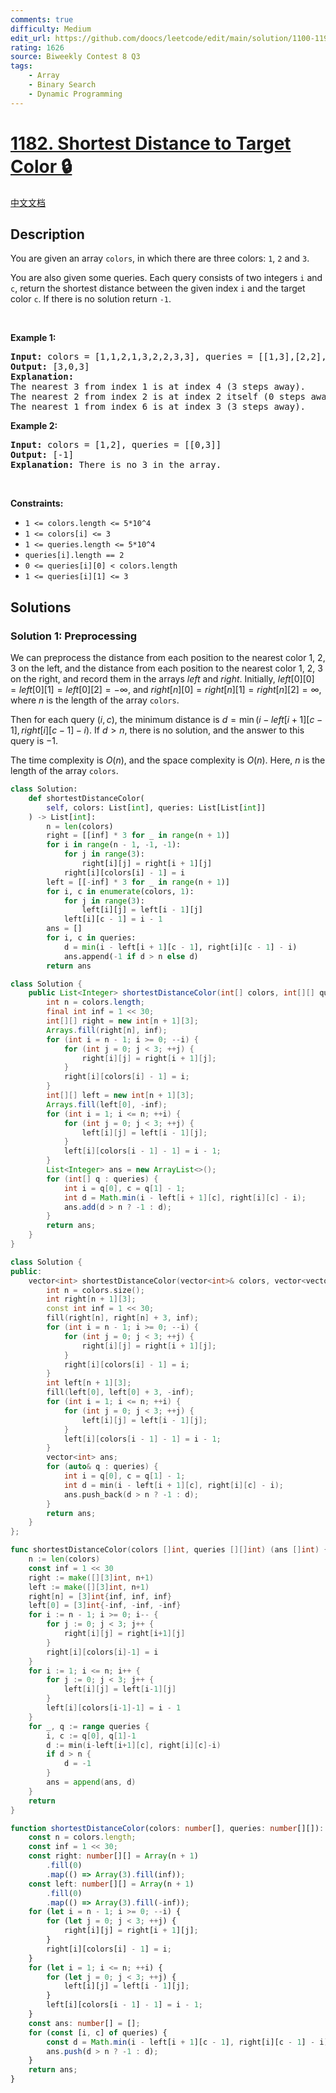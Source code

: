 ```yaml
---
comments: true
difficulty: Medium
edit_url: https://github.com/doocs/leetcode/edit/main/solution/1100-1199/1182.Shortest%20Distance%20to%20Target%20Color/README_EN.md
rating: 1626
source: Biweekly Contest 8 Q3
tags:
    - Array
    - Binary Search
    - Dynamic Programming
---
```


<!-- problem:start -->

# [1182. Shortest Distance to Target Color 🔒](https://leetcode.com/problems/shortest-distance-to-target-color)

[中文文档](/solution/1100-1199/1182.Shortest%20Distance%20to%20Target%20Color/README.md)

## Description

<!-- description:start -->

<p>You are given an array <code>colors</code>, in which there are three colors: <code>1</code>, <code>2</code> and&nbsp;<code>3</code>.</p>

<p>You are also given some queries. Each query consists of two integers <code>i</code>&nbsp;and <code>c</code>, return&nbsp;the shortest distance between the given index&nbsp;<code>i</code> and the target color <code>c</code>. If there is no solution return <code>-1</code>.</p>

<p>&nbsp;</p>
<p><strong class="example">Example 1:</strong></p>

<pre>
<strong>Input:</strong> colors = [1,1,2,1,3,2,2,3,3], queries = [[1,3],[2,2],[6,1]]
<strong>Output:</strong> [3,0,3]
<strong>Explanation: </strong>
The nearest 3 from index 1 is at index 4 (3 steps away).
The nearest 2 from index 2 is at index 2 itself (0 steps away).
The nearest 1 from index 6 is at index 3 (3 steps away).
</pre>

<p><strong class="example">Example 2:</strong></p>

<pre>
<strong>Input:</strong> colors = [1,2], queries = [[0,3]]
<strong>Output:</strong> [-1]
<strong>Explanation: </strong>There is no 3 in the array.
</pre>

<p>&nbsp;</p>
<p><strong>Constraints:</strong></p>

<ul>
	<li><code>1 &lt;= colors.length &lt;= 5*10^4</code></li>
	<li><code>1 &lt;= colors[i] &lt;= 3</code></li>
	<li><code>1&nbsp;&lt;= queries.length &lt;= 5*10^4</code></li>
	<li><code>queries[i].length == 2</code></li>
	<li><code>0 &lt;= queries[i][0] &lt;&nbsp;colors.length</code></li>
	<li><code>1 &lt;= queries[i][1] &lt;= 3</code></li>
</ul>

<!-- description:end -->

## Solutions

<!-- solution:start -->

### Solution 1: Preprocessing

We can preprocess the distance from each position to the nearest color $1$, $2$, $3$ on the left, and the distance from each position to the nearest color $1$, $2$, $3$ on the right, and record them in the arrays $left$ and $right$. Initially, $left[0][0] = left[0][1] = left[0][2] = -\infty$, and $right[n][0] = right[n][1] = right[n][2] = \infty$, where $n$ is the length of the array `colors`.

Then for each query $(i, c)$, the minimum distance is $d = \min(i - left[i + 1][c - 1], right[i][c - 1] - i)$. If $d > n$, there is no solution, and the answer to this query is $-1$.

The time complexity is $O(n)$, and the space complexity is $O(n)$. Here, $n$ is the length of the array `colors`.

<!-- tabs:start -->

```python
class Solution:
    def shortestDistanceColor(
        self, colors: List[int], queries: List[List[int]]
    ) -> List[int]:
        n = len(colors)
        right = [[inf] * 3 for _ in range(n + 1)]
        for i in range(n - 1, -1, -1):
            for j in range(3):
                right[i][j] = right[i + 1][j]
            right[i][colors[i] - 1] = i
        left = [[-inf] * 3 for _ in range(n + 1)]
        for i, c in enumerate(colors, 1):
            for j in range(3):
                left[i][j] = left[i - 1][j]
            left[i][c - 1] = i - 1
        ans = []
        for i, c in queries:
            d = min(i - left[i + 1][c - 1], right[i][c - 1] - i)
            ans.append(-1 if d > n else d)
        return ans
```

```java
class Solution {
    public List<Integer> shortestDistanceColor(int[] colors, int[][] queries) {
        int n = colors.length;
        final int inf = 1 << 30;
        int[][] right = new int[n + 1][3];
        Arrays.fill(right[n], inf);
        for (int i = n - 1; i >= 0; --i) {
            for (int j = 0; j < 3; ++j) {
                right[i][j] = right[i + 1][j];
            }
            right[i][colors[i] - 1] = i;
        }
        int[][] left = new int[n + 1][3];
        Arrays.fill(left[0], -inf);
        for (int i = 1; i <= n; ++i) {
            for (int j = 0; j < 3; ++j) {
                left[i][j] = left[i - 1][j];
            }
            left[i][colors[i - 1] - 1] = i - 1;
        }
        List<Integer> ans = new ArrayList<>();
        for (int[] q : queries) {
            int i = q[0], c = q[1] - 1;
            int d = Math.min(i - left[i + 1][c], right[i][c] - i);
            ans.add(d > n ? -1 : d);
        }
        return ans;
    }
}
```

```cpp
class Solution {
public:
    vector<int> shortestDistanceColor(vector<int>& colors, vector<vector<int>>& queries) {
        int n = colors.size();
        int right[n + 1][3];
        const int inf = 1 << 30;
        fill(right[n], right[n] + 3, inf);
        for (int i = n - 1; i >= 0; --i) {
            for (int j = 0; j < 3; ++j) {
                right[i][j] = right[i + 1][j];
            }
            right[i][colors[i] - 1] = i;
        }
        int left[n + 1][3];
        fill(left[0], left[0] + 3, -inf);
        for (int i = 1; i <= n; ++i) {
            for (int j = 0; j < 3; ++j) {
                left[i][j] = left[i - 1][j];
            }
            left[i][colors[i - 1] - 1] = i - 1;
        }
        vector<int> ans;
        for (auto& q : queries) {
            int i = q[0], c = q[1] - 1;
            int d = min(i - left[i + 1][c], right[i][c] - i);
            ans.push_back(d > n ? -1 : d);
        }
        return ans;
    }
};
```

```go
func shortestDistanceColor(colors []int, queries [][]int) (ans []int) {
	n := len(colors)
	const inf = 1 << 30
	right := make([][3]int, n+1)
	left := make([][3]int, n+1)
	right[n] = [3]int{inf, inf, inf}
	left[0] = [3]int{-inf, -inf, -inf}
	for i := n - 1; i >= 0; i-- {
		for j := 0; j < 3; j++ {
			right[i][j] = right[i+1][j]
		}
		right[i][colors[i]-1] = i
	}
	for i := 1; i <= n; i++ {
		for j := 0; j < 3; j++ {
			left[i][j] = left[i-1][j]
		}
		left[i][colors[i-1]-1] = i - 1
	}
	for _, q := range queries {
		i, c := q[0], q[1]-1
		d := min(i-left[i+1][c], right[i][c]-i)
		if d > n {
			d = -1
		}
		ans = append(ans, d)
	}
	return
}
```

```ts
function shortestDistanceColor(colors: number[], queries: number[][]): number[] {
    const n = colors.length;
    const inf = 1 << 30;
    const right: number[][] = Array(n + 1)
        .fill(0)
        .map(() => Array(3).fill(inf));
    const left: number[][] = Array(n + 1)
        .fill(0)
        .map(() => Array(3).fill(-inf));
    for (let i = n - 1; i >= 0; --i) {
        for (let j = 0; j < 3; ++j) {
            right[i][j] = right[i + 1][j];
        }
        right[i][colors[i] - 1] = i;
    }
    for (let i = 1; i <= n; ++i) {
        for (let j = 0; j < 3; ++j) {
            left[i][j] = left[i - 1][j];
        }
        left[i][colors[i - 1] - 1] = i - 1;
    }
    const ans: number[] = [];
    for (const [i, c] of queries) {
        const d = Math.min(i - left[i + 1][c - 1], right[i][c - 1] - i);
        ans.push(d > n ? -1 : d);
    }
    return ans;
}
```

<!-- tabs:end -->

<!-- solution:end -->

<!-- problem:end -->
